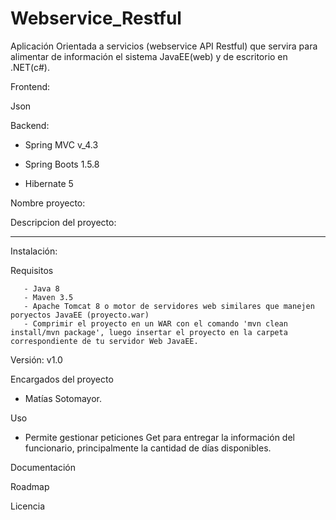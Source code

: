 # Webservice_Restful
Aplicación Orientada a servicios (webservice API Restful) que servira para alimentar de información el sistema JavaEE(web) y de escritorio en .NET(c#).

Frontend:

  Json
  
Backend:

- Spring MVC v_4.3

- Spring Boots 1.5.8

- Hibernate 5

Nombre proyecto:

Descripcion del proyecto:

**********************

Instalación:

Requisitos

	
	   - Java 8
	   - Maven 3.5
	   - Apache Tomcat 8 o motor de servidores web similares que manejen poryectos JavaEE (proyecto.war)
	   - Comprimir el proyecto en un WAR con el comando 'mvn clean install/mvn package', luego insertar el proyecto en la carpeta 	 	      correspondiente de tu servidor Web JavaEE.
	

Versión: v1.0

Encargados del proyecto
- Matías Sotomayor.
    
Uso
- Permite gestionar peticiones Get para entregar la información del funcionario, principalmente la cantidad de días disponibles.

Documentación

Roadmap

Licencia
